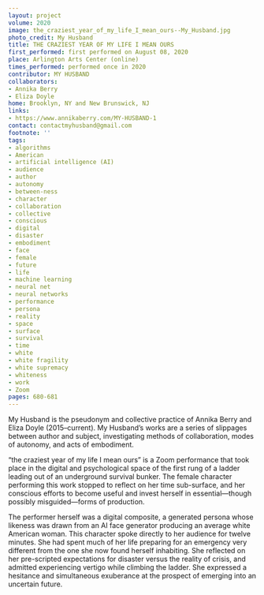 ```yaml
---
layout: project
volume: 2020
image: the_craziest_year_of_my_life_I_mean_ours--My_Husband.jpg
photo_credit: My Husband
title: THE CRAZIEST YEAR OF MY LIFE I MEAN OURS
first_performed: first performed on August 08, 2020
place: Arlington Arts Center (online)
times_performed: performed once in 2020
contributor: MY HUSBAND
collaborators:
- Annika Berry
- Eliza Doyle
home: Brooklyn, NY and New Brunswick, NJ
links:
- https://www.annikaberry.com/MY-HUSBAND-1
contact: contactmyhusband@gmail.com
footnote: ''
tags:
- algorithms
- American
- artificial intelligence (AI)
- audience
- author
- autonomy
- between-ness
- character
- collaboration
- collective
- conscious
- digital
- disaster
- embodiment
- face
- female
- future
- life
- machine learning
- neural net
- neural networks
- performance
- persona
- reality
- space
- surface
- survival
- time
- white
- white fragility
- white supremacy
- whiteness
- work
- Zoom
pages: 680-681
---
```


My Husband is the pseudonym and collective practice of Annika Berry and Eliza Doyle (2015–current). My Husband’s works are a series of slippages between author and subject, investigating methods of collaboration, modes of autonomy, and acts of embodiment. 

“the craziest year of my life I mean ours” is a Zoom performance that took place in the digital and psychological space of the first rung of a ladder leading out of an underground survival bunker. The female character performing this work stopped to reflect on her time sub-surface, and her conscious efforts to become useful and invest herself in essential—though possibly misguided—forms of production. 

The performer herself was a digital composite, a generated persona whose likeness was drawn from an AI face generator producing an average white American woman. This character spoke directly to her audience for twelve minutes. She had spent much of her life preparing for an emergency very different from the one she now found herself inhabiting. She reflected on her pre-scripted expectations for disaster versus the reality of crisis, and admitted experiencing vertigo while climbing the ladder. She expressed a hesitance and simultaneous exuberance at the prospect of emerging into an uncertain future.